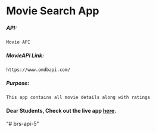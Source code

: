 # Movie Search App

##### API:
    Movie API

##### MovieAPI Link:
    https://www.omdbapi.com/

##### Purpose:
    This app contains all movie details along with ratings

#### Dear Students, Check out the live app [here](http://203.193.173.125/buildriseshine/api/javascript/movie-search).
"# brs-api-5" 
